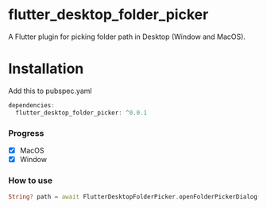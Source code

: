 # flutter_desktop_folder_picker

A Flutter plugin for picking folder path in Desktop (Window and MacOS).

# Installation

Add this to pubspec.yaml

```dart
dependencies:
  flutter_desktop_folder_picker: ^0.0.1
```

### Progress

- [x] MacOS
- [x] Window

### How to use

```dart
String? path = await FlutterDesktopFolderPicker.openFolderPickerDialog();
```
